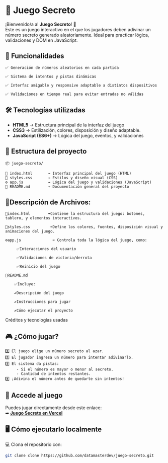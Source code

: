 # 🎲 Juego Secreto

¡Bienvenido/a al **Juego Secreto**! 🚀  
Este es un juego interactivo en el que los jugadores deben adivinar un número secreto generado aleatoriamente. Ideal para practicar lógica, validaciones y DOM en JavaScript.

## 🚀 Funcionalidades
    ✅ Generación de números aleatorios en cada partida

    ✅ Sistema de intentos y pistas dinámicas

    ✅ Interfaz amigable y responsive adaptable a distintos dispositivos

    ✅ Validaciones en tiempo real para evitar entradas no válidas

## 🛠️ Tecnologías utilizadas
- **HTML5** → Estructura principal de la interfaz del juego  
- **CSS3** → Estilización, colores, disposición y diseño adaptable.  
- **JavaScript (ES6+)** → Lógica del juego, eventos, y validaciones

## 📂 Estructura del proyecto
    📦 juego-secreto/

    📄 index.html       → Interfaz principal del juego (HTML)
    🎨 styles.css       → Estilos y diseño visual (CSS)
    ⚙️ app.js           → Lógica del juego y validaciones (JavaScript)
    📘 README.md        → Documentación general del proyecto

## 📂Descripción de Archivos:

    📄index.html        ➡Contiene la estructura del juego: botones, tablero, y elementos interactivos.

    🎨styles.css         ➡Define los colores, fuentes, disposición visual y animaciones del juego.

    ⚙️app.js              ➡ Controla toda la lógica del juego, como:

         ✅Interacciones del usuario

         ✅Validaciones de victoria/derrota

         ✅Reinicio del juego

    📄README.md

        ✅Incluye:

        ✔Descripción del juego

        ✔Instrucciones para jugar
         
        ✔Cómo ejecutar el proyecto

Créditos y tecnologías usadas
## 🎮 ¿Cómo jugar?
    1️⃣ El juego elige un número secreto al azar.
    2️⃣ El jugador ingresa un número para intentar adivinarlo.
    3️⃣ El sistema da pistas:
         - Si el número es mayor o menor al secreto.
         - Cantidad de intentos restantes.
    4️⃣ ¡Adivina el número antes de quedarte sin intentos!    
## 🔗 Accede al juego
Puedes jugar directamente desde este enlace:  
➡ **[Juego Secreto en Vercel](https://juego-secreto-six-zeta.vercel.app/)**

## 🖥️ Cómo ejecutarlo localmente
💻 Clona el repositorio con:  
   ~~~sh
   git clone clone https://github.com/datamasterdev/juego-secreto.git
   ~~~

